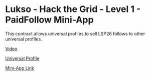 # Lukso - Hack the Grid - Level 1 - PaidFollow Mini-App

This contract allows universal profiles to sell LSP26 follows to other universal profiles.

[Video](https://vimeo.com/1055621478)

[Universal Profile](https://universaleverything.io/0x772de19834bf2583b5f26f843c5961dfdd3bdf38)

[Mini-App Link](https://ipfs.io/ipfs/bafybeiawhozj5rvibnbrpuz735g7wa7qjcgjswftdjr42tkzdokwufcx2e)
